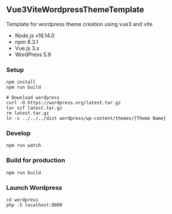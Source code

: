 Vue3ViteWordpressThemeTemplate
-------

Template for wordpress theme creation using vue3 and vite

* Node.js v16.14.0
* npm 8.3.1
* Vue.js 3.x
* WordPress 5.9


### Setup
```
npm install
npm run build

# Download wordpress
curl -O https://wordpress.org/latest.tar.gz
tar xzf latest.tar.gz
rm latest.tar.gz
ln -s ../../../dist wordpress/wp-content/themes/{Theme Name}
```


### Develop
```
npm run watch
```


### Build for production
```
npm run build
```


### Launch Wordpress
```
cd wordpress
php -S localhost:8000
```
